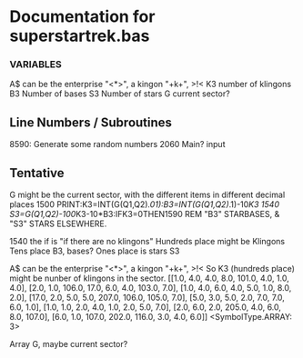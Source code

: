 # Documentation for superstartrek.bas

### VARIABLES
A$ can be the enterprise "<*>", a kingon "+k+", >!<
K3 number of klingons
B3 Number of bases
S3 Number of stars
G current sector?

## Line Numbers / Subroutines
8590: Generate some random numbers
2060 Main? input

## Tentative
G might be the current sector, with the different items in different decimal places
1500 PRINT:K3=INT(G(Q1,Q2)*.01):B3=INT(G(Q1,Q2)*.1)-10*K3
1540 S3=G(Q1,Q2)-100*K3-10*B3:IFK3=0THEN1590
REM "B3" STARBASES, & "S3" STARS ELSEWHERE.

1540 the if is "if there are no klingons"
Hundreds place might be Klingons
Tens place B3, bases?
Ones place is stars S3

A$ can be the enterprise "<*>", a kingon "+k+", >!<
So K3 (hundreds place) might be nunber of klingons in the sector.
[[1.0, 4.0, 4.0, 8.0, 101.0, 4.0, 1.0, 4.0],
 [2.0, 1.0, 106.0, 17.0, 6.0, 4.0, 103.0, 7.0],
 [1.0, 4.0, 6.0, 4.0, 5.0, 1.0, 8.0, 2.0],
 [17.0, 2.0, 5.0, 5.0, 207.0, 106.0, 105.0, 7.0],
 [5.0, 3.0, 5.0, 2.0, 7.0, 7.0, 6.0, 1.0],
 [1.0, 1.0, 2.0, 4.0, 1.0, 2.0, 5.0, 7.0],
 [2.0, 6.0, 2.0, 205.0, 4.0, 6.0, 8.0, 107.0],
 [6.0, 1.0, 107.0, 202.0, 116.0, 3.0, 4.0, 6.0]]
<SymbolType.ARRAY: 3>


Array G, maybe current sector?

